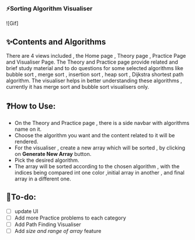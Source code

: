 ### :zap:Sorting Algorithm Visualiser
![Gif]

## :sparkles:Contents and Algorithms
There are 4 views included , the Home page , Theory page , Practice Page and Visualiser Page. The Theory and Practice page provide related and brief study material and to do questions for some selected algorithms like bubble sort , merge sort , insertion sort , heap sort , Dijkstra shortest path algorithm.
The visualiser helps in better understanding these algorithms , currently it has merge sort and bubble sort visualisers only.

## :question:How to Use:

* On the Theory and Practice page , there is a side navbar with algorithms name on it.
* Choose the algorithm you want and the content related to it will be rendered.
* For the visualiser , create a new array which will be sorted , by clicking on **Generate New Array** button.
* Pick the desired algorithm.
* The array will be sorted according to the chosen algorithm , with the indices being compared int one color ,initial array in another , and final array in a different one.

## :anger:To-do:
- [ ] update UI
- [ ] Add more Practice problems to each category
- [ ] Add Path Finding Visualiser
- [ ] Add *size and range of array* feature
